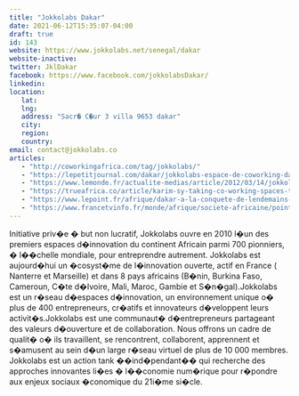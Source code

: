 ```yaml
---
title: "Jokkolabs Dakar"
date: 2021-06-12T15:35:07-04:00
draft: true
id: 143
website: https://www.jokkolabs.net/senegal/dakar
website-inactive: 
twitter: JklDakar
facebook: https://www.facebook.com/jokkolabsDakar/
linkedin: 
location: 
   lat: 
   lng: 
   address: "Sacr� C�ur 3 villa 9653 dakar"
   city: 
   region: 
   country: 
email: contact@jokkolabs.co
articles:
   - "http://coworkingafrica.com/tag/jokkolabs/"
   - "https://lepetitjournal.com/dakar/jokkolabs-espace-de-coworking-dakar-depuis-2010-252574"
   - "https://www.lemonde.fr/actualite-medias/article/2012/03/14/jokkolabs-incubateur-et-laboratoire-numerique_1655835_3236.html"
   - "https://trueafrica.co/article/karim-sy-taking-co-working-spaces-to-bamako-abidjan-dakar-cotonou-and-more/"
   - "https://www.lepoint.fr/afrique/dakar-a-la-conquete-de-lendemains-innovants-21-11-2019-2348814_3826.php"
   - "https://www.francetvinfo.fr/monde/afrique/societe-africaine/points-de-vue-sur-l-entrepreneuriat-au-senegal_3541195.html"
---
```

Initiative priv�e � but non lucratif, Jokkolabs ouvre en 2010 l�un des premiers espaces d�innovation du continent Africain parmi 700 pionniers, � l��chelle mondiale, pour entreprendre autrement. Jokkolabs est aujourd�hui un �cosyst�me de l�innovation ouverte, actif en France ( Nanterre et Marseille) et dans 8 pays africains (B�nin, Burkina Faso, Cameroun, C�te d�Ivoire, Mali, Maroc, Gambie et S�n�gal).Jokkolabs est un r�seau d�espaces d�innovation, un environnement unique o� plus de 400 entrepreneurs, cr�atifs et innovateurs d�veloppent leurs activit�s.Jokkolabs est une communaut� d�entrepreneurs partageant des valeurs d�ouverture et de collaboration. Nous offrons un cadre de qualit� o� ils travaillent, se rencontrent, collaborent, apprennent et s�amusent au sein d�un large r�seau virtuel de plus de 10 000 membres. Jokkolabs est un action tank ��ind�pendant�� qui recherche des approches innovantes li�es � l��conomie num�rique pour r�pondre aux enjeux sociaux �conomique du 21i�me si�cle.
